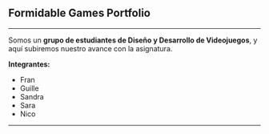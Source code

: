 ## Formidable Games Portfolio
---
Somos un **grupo de estudiantes de Diseño y Desarrollo de Videojuegos**, y aquí subiremos nuestro avance con la asignatura.

**Integrantes:**
- Fran
- Guille
- Sandra
- Sara
- Nico

---
